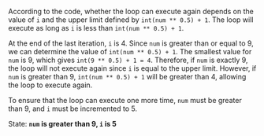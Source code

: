 According to the code, whether the loop can execute again depends on the value of `i` and the upper limit defined by `int(num ** 0.5) + 1`. The loop will execute as long as `i` is less than `int(num ** 0.5) + 1`.

At the end of the last iteration, `i` is 4. Since `num` is greater than or equal to 9, we can determine the value of `int(num ** 0.5) + 1`. The smallest value for `num` is 9, which gives `int(9 ** 0.5) + 1 = 4`. Therefore, if `num` is exactly 9, the loop will not execute again since `i` is equal to the upper limit. However, if `num` is greater than 9, `int(num ** 0.5) + 1` will be greater than 4, allowing the loop to execute again.

To ensure that the loop can execute one more time, `num` must be greater than 9, and `i` must be incremented to 5.

State: **`num` is greater than 9, `i` is 5**